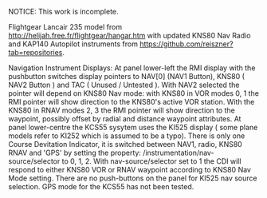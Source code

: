 NOTICE: This work is incomplete. 

  Flightgear Lancair 235 model from http://helijah.free.fr/flightgear/hangar.htm with updated
KNS80 Nav Radio and KAP140 Autopilot instruments from https://github.com/reiszner?tab=repositories.

  Navigation Instrument Displays: 
  At panel lower-left the RMI display with the pushbutton switches display pointers to NAV[0] (NAV1 Button), 
KNS80 ( NAV2 Button )  and TAC ( Unused / Untested ).  With NAV2 selected the pointer will depend on
KNS80 Nav mode: with KNS80 in VOR modes 0, 1 the RMI pointer will show direction to the KNS80's active VOR
station.  With the KNS80 in RNAV modes 2, 3 the RMI pointer will show direction to the waypoint, possibly 
offset by radial and distance waypoint attributes. 
    At panel lower-centre the KCS55 sysytem uses the KI525 display ( some plane models refer to KI252 which 
is assumed to be a typo).  There is only one Course Devitation Indicator, it is switched between NAV1, 
radio, KNS80 RNAV and 'GPS' by setting the property: /instrumentation/nav-source/selector to 0, 1, 2.
With nav-source/selector set to 1 the CDI will respond to either KNS80 VOR or RNAV waypoint according
to KNS80 Nav Mode setting.  There are no push-buttons on the panel for KI525 nav source selection. 
GPS mode for the KCS55 has not been tested. 
  
  


